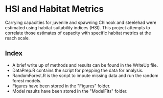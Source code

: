 # HSI and Habitat Metrics

Carrying capacities for juvenile and spawning Chinook and steelehad were estimated using habitat suitability indices (HSI). This project attempts to correlate those estimates of capacity with specific habitat metrics at the reach scale.

## Index

* A brief write up of methods and results can be found in the WriteUp file. 
* DataPrep.R contains the script for prepping the data for analysis.
* RandomForest.R is the script to impute missing data and run the random forest models.
* Figures have been stored in the "Figures" folder. 
* Model results have been stored in the "ModelFits" folder.